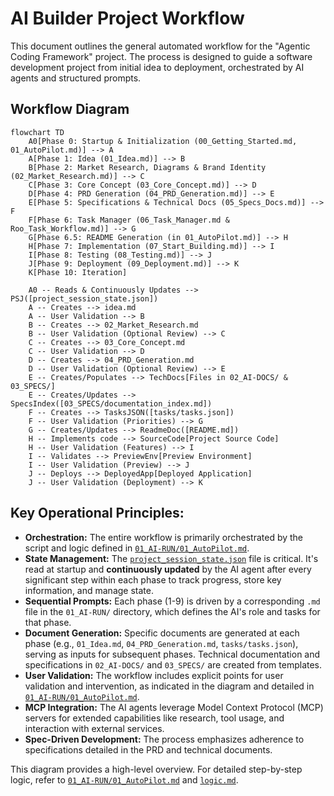 # AI Builder Project Workflow

This document outlines the general automated workflow for the "Agentic Coding Framework" project. The process is designed to guide a software development project from initial idea to deployment, orchestrated by AI agents and structured prompts.

## Workflow Diagram

```mermaid
flowchart TD
    A0[Phase 0: Startup & Initialization (00_Getting_Started.md, 01_AutoPilot.md)] --> A
    A[Phase 1: Idea (01_Idea.md)] --> B
    B[Phase 2: Market Research, Diagrams & Brand Identity (02_Market_Research.md)] --> C
    C[Phase 3: Core Concept (03_Core_Concept.md)] --> D
    D[Phase 4: PRD Generation (04_PRD_Generation.md)] --> E
    E[Phase 5: Specifications & Technical Docs (05_Specs_Docs.md)] --> F
    F[Phase 6: Task Manager (06_Task_Manager.md & Roo_Task_Workflow.md)] --> G
    G[Phase 6.5: README Generation (in 01_AutoPilot.md)] --> H
    H[Phase 7: Implementation (07_Start_Building.md)] --> I
    I[Phase 8: Testing (08_Testing.md)] --> J
    J[Phase 9: Deployment (09_Deployment.md)] --> K
    K[Phase 10: Iteration]

    A0 -- Reads & Continuously Updates --> PSJ([project_session_state.json])
    A -- Creates --> idea.md
    A -- User Validation --> B
    B -- Creates --> 02_Market_Research.md
    B -- User Validation (Optional Review) --> C
    C -- Creates --> 03_Core_Concept.md
    C -- User Validation --> D
    D -- Creates --> 04_PRD_Generation.md
    D -- User Validation (Optional Review) --> E
    E -- Creates/Populates --> TechDocs[Files in 02_AI-DOCS/ & 03_SPECS/]
    E -- Creates/Updates --> SpecsIndex([03_SPECS/documentation_index.md])
    F -- Creates --> TasksJSON([tasks/tasks.json])
    F -- User Validation (Priorities) --> G
    G -- Creates/Updates --> ReadmeDoc([README.md])
    H -- Implements code --> SourceCode[Project Source Code]
    H -- User Validation (Features) --> I
    I -- Validates --> PreviewEnv[Preview Environment]
    I -- User Validation (Preview) --> J
    J -- Deploys --> DeployedApp[Deployed Application]
    J -- User Validation (Deployment) --> K
```

## Key Operational Principles:

- **Orchestration:** The entire workflow is primarily orchestrated by the script and logic defined in [`01_AI-RUN/01_AutoPilot.md`](01_AI-RUN/01_AutoPilot.md:1).
- **State Management:** The [`project_session_state.json`](project_session_state.json:1) file is critical. It's read at startup and **continuously updated** by the AI agent after every significant step within each phase to track progress, store key information, and manage state.
- **Sequential Prompts:** Each phase (1-9) is driven by a corresponding `.md` file in the `01_AI-RUN/` directory, which defines the AI's role and tasks for that phase.
- **Document Generation:** Specific documents are generated at each phase (e.g., `01_Idea.md`, `04_PRD_Generation.md`, `tasks/tasks.json`), serving as inputs for subsequent phases. Technical documentation and specifications in `02_AI-DOCS/` and `03_SPECS/` are created from templates.
- **User Validation:** The workflow includes explicit points for user validation and intervention, as indicated in the diagram and detailed in [`01_AI-RUN/01_AutoPilot.md`](01_AI-RUN/01_AutoPilot.md:1).
- **MCP Integration:** The AI agents leverage Model Context Protocol (MCP) servers for extended capabilities like research, tool usage, and interaction with external services.
- **Spec-Driven Development:** The process emphasizes adherence to specifications detailed in the PRD and technical documents.

This diagram provides a high-level overview. For detailed step-by-step logic, refer to [`01_AI-RUN/01_AutoPilot.md`](01_AI-RUN/01_AutoPilot.md:1) and [`logic.md`](logic.md:1).
